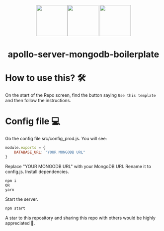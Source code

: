 <div align="center"><a href="https://graphql.org"><img src="https://upload.wikimedia.org/wikipedia/commons/thumb/1/17/GraphQL_Logo.svg/2048px-GraphQL_Logo.svg.png" width="100" /></a><a href="https://mongodb.com"><img src="https://cdn.iconscout.com/icon/free/png-256/mongodb-3629612-3032310.png" width="100" /></a> <a href="https://www.apollographql.com/"><img src="https://iconape.com/wp-content/files/ke/21383/svg/apollo-graphql-compact.svg" width="100" /></a>
<br /> <h1>apollo-server-mongodb-boilerplate</h1></div>


# How to use this? 🛠
On the start of the Repo screen, find the button saying `Use this template` and then follow the instructions.

# Config file 💻
Go the config file src/config_prod.js. You will see:
```javascript
module.exports = {
    DATABASE_URL: "YOUR MONGODB URL"
}
```
Replace "YOUR MONGODB URL" with your MongoDB URI.
Rename it to config.js.
Install dependencies.
```bash
npm i 
OR
yarn
```
Start the server.
```bash
npm start
```

A star to this repository and sharing this repo with others would be highly appreciated 🤗.
